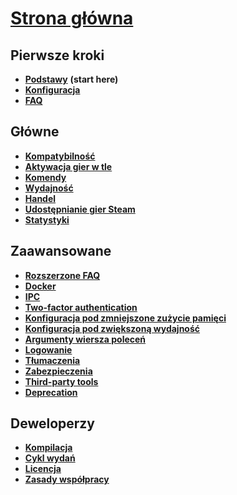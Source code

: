 # **[Strona główna](https://github.com/JustArchi/ArchiSteamFarm/wiki/Home-pl-PL)**

## Pierwsze kroki

* **[Podstawy](https://github.com/JustArchi/ArchiSteamFarm/wiki/Setting-up-pl-PL)** **(start here)**
* **[Konfiguracja](https://github.com/JustArchi/ArchiSteamFarm/wiki/Configuration-pl-PL)**
* **[FAQ](https://github.com/JustArchi/ArchiSteamFarm/wiki/FAQ-pl-PL)**

## Główne

* **[Kompatybilność](https://github.com/JustArchi/ArchiSteamFarm/wiki/Compatibility-pl-PL)**
* **[Aktywacja gier w tle](https://github.com/JustArchi/ArchiSteamFarm/wiki/Background-games-redeemer-pl-PL)**
* **[Komendy](https://github.com/JustArchi/ArchiSteamFarm/wiki/Commands-pl-PL)**
* **[Wydajność](https://github.com/JustArchi/ArchiSteamFarm/wiki/Performance-pl-PL)**
* **[Handel](https://github.com/JustArchi/ArchiSteamFarm/wiki/Trading-pl-PL)**
* **[Udostępnianie gier Steam](https://github.com/JustArchi/ArchiSteamFarm/wiki/Steam-Family-Sharing-pl-PL)**
* **[Statystyki](https://github.com/JustArchi/ArchiSteamFarm/wiki/Statistics-pl-PL)**

## Zaawansowane

* **[Rozszerzone FAQ](https://github.com/JustArchi/ArchiSteamFarm/wiki/Extended-FAQ)**
* **[Docker](https://github.com/JustArchi/ArchiSteamFarm/wiki/Docker)**
* **[IPC](https://github.com/JustArchi/ArchiSteamFarm/wiki/IPC)**
* **[Two-factor authentication](https://github.com/JustArchi/ArchiSteamFarm/wiki/Two-factor-authentication)**
* **[Konfiguracja pod zmniejszone zużycie pamięci](https://github.com/JustArchi/ArchiSteamFarm/wiki/Low-memory-setup)**
* **[Konfiguracja pod zwiększoną wydajność](https://github.com/JustArchi/ArchiSteamFarm/wiki/High-performance-setup)**
* **[Argumenty wiersza poleceń](https://github.com/JustArchi/ArchiSteamFarm/wiki/Command-line-arguments)**
* **[Logowanie](https://github.com/JustArchi/ArchiSteamFarm/wiki/Logging)**
* **[Tłumaczenia](https://github.com/JustArchi/ArchiSteamFarm/wiki/Localization)**
* **[Zabezpieczenia](https://github.com/JustArchi/ArchiSteamFarm/wiki/Security)**
* **[Third-party tools](https://github.com/JustArchi/ArchiSteamFarm/wiki/Third-party-tools)**
* **[Deprecation](https://github.com/JustArchi/ArchiSteamFarm/wiki/Deprecation)**

## Deweloperzy

* **[Kompilacja](https://github.com/JustArchi/ArchiSteamFarm/wiki/Compilation-pl-PL)**
* **[Cykl wydań](https://github.com/JustArchi/ArchiSteamFarm/wiki/Release-cycle-pl-PL)**
* **[Licencja](https://github.com/JustArchi/ArchiSteamFarm/wiki/License-pl-PL)**
* **[Zasady współpracy](https://github.com/JustArchi/ArchiSteamFarm/blob/master/.github/CONTRIBUTING.md)**